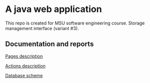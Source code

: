 A java web application
======================

This repo is created for MSU software engineering course.
Storage management interface (variant #3).

## Documentation and reports

[Pages description](docs/PAGES.md)

[Actions description](docs/ACTIONS.md)

[Database scheme](docs/db_scheme.svg)
